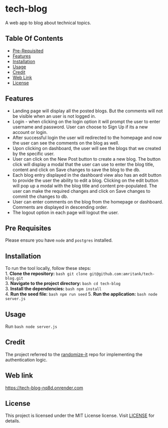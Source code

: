 # tech-blog
A web app to blog about technical topics.


## Table Of Contents

  - [Pre-Requisited](#pre-requisites)
  - [Features](#features)
  - [Installation](#installation)
  - [Usage](#usage)
  - [Credit](#credit)
  - [Web Link](#web-link)
  - [License](#license)

## Features
- Landing page will display all the posted blogs. But the comments will not be visible when an user is not logged in.
- Login - when clicking on the login option it will prompt the user to enter username and password. User can choose to Sign Up if its a new account or login.
- After successful login the user will redirected to the homepage and now the user can see the comments on the blog as well.
- Upon clicking on dashboard, the user will see the blogs that we created by the specific user.
- User can click on the New Post button to create a new blog. The button click will display a modal that the user can use to enter the blog title, content and click on Save changes to save the blog to the db.
- Each blog entry displayed in the dashboard view also has an edit button to provide the user the ability to edit a blog. Clicking on the edit button will pop up a modal with the blog title and content pre-populated. The user can make the required changes and click on Save changes to commit the changes to db.
- User can enter comments on the blog from the homepage or dashboard. Comments are displayed in descending order.
- The logout option in each page will logout the user.
  

## Pre Requisites
Please ensure you have `node` and `postgres` installed.

## Installation
To run the tool locally, follow these steps: <br>1. **Clone the repository:** ```bash git clone git@github.com:amritank/tech-blog.git```<br> 3. **Navigate to the project directory:** ```bash cd tech-blog```<br>3. **Install the dependencies:** ```bash npm install```<br>4. **Run the seed file:** ```bash npm run seed``` 5. **Run the application:** ```bash node server.js```<br>

## Usage
Run ```bash node server.js```

## Credit
The project referred to the [randomize-it](https://github.com/Rufasa85/randomize-it) repo for implementing the authentication logic.

## Web link
https://tech-blog-nq8d.onrender.com

## License
This project is licensed under the MIT License license. Visit [LICENSE](https://www.tldrlegal.com/license/mit-license) for details.
